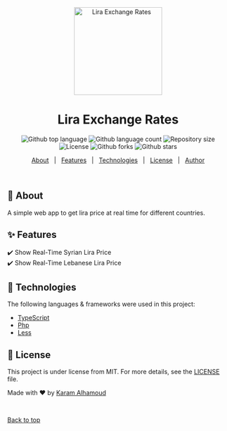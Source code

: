 <div align="center" id="top"> 
  <img src="images/favicon.ico"  width="200px" alt="Lira Exchange Rates" />

  <!-- <a href="https://liraexchangerates.netlify.app">Demo</a> -->
</div>

<h1 align="center">Lira Exchange Rates</h1>

<p align="center">
  <img alt="Github top language" src="https://img.shields.io/github/languages/top/karamalhamoud/lira-exchange-rates?style=for-the-badge&color=yellow">

  <img alt="Github language count" src="https://img.shields.io/github/languages/count/karamalhamoud/lira-exchange-rates?style=for-the-badge&color=yellow">

  <img alt="Repository size" src="https://img.shields.io/github/repo-size/karamalhamoud/lira-exchange-rates?style=for-the-badge&color=yellow">

  <img alt="License" src="https://img.shields.io/badge/License-MIT-yellow.svg?style=for-the-badge&color=yellow">

  <img alt="Github forks" src="https://img.shields.io/github/forks/karamalhamoud/lira-exchange-rates?style=for-the-badge&color=yellow" />

  <img alt="Github stars" src="https://img.shields.io/github/stars/karamalhamoud/lira-exchange-rates?style=for-the-badge&color=yellow" />
</p>

<!-- Status -->

<!-- <h4 align="center"> 
	🚧  Lira Exchange Rates 🚀 Under construction...  🚧
</h4> 

<hr> -->

<p align="center">
  <a href="#dart-about">About</a> &#xa0; | &#xa0; 
  <a href="#sparkles-features">Features</a> &#xa0; | &#xa0;
  <a href="#rocket-technologies">Technologies</a> &#xa0; | &#xa0;
  <a href="#memo-license">License</a> &#xa0; | &#xa0;
  <a href="https://github.com/karamalhamoud" target="_blank">Author</a>
</p>

<br>

## :dart: About ##

A simple web app to get lira price at real time for different countries.

## :sparkles: Features ##

:heavy_check_mark: Show Real-Time Syrian Lira Price\
:heavy_check_mark: Show Real-Time Lebanese Lira Price

## :rocket: Technologies ##

The following languages & frameworks were used in this project:

- [TypeScript](https://www.typescriptlang.org/)
- [Php](https://www.php.net/)
- [Less](http://lesscss.org/)


## :memo: License ##

This project is under license from MIT. For more details, see the [LICENSE](LICENSE.md) file.


Made with :heart: by <a href="https://github.com/karamalhamoud" target="_blank">Karam Alhamoud</a>

&#xa0;

<a href="#top">Back to top</a>
